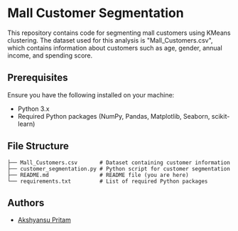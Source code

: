 # Mall Customer Segmentation

This repository contains code for segmenting mall customers using KMeans clustering. The dataset used for this analysis is "Mall_Customers.csv", which contains information about customers such as age, gender, annual income, and spending score.

## Prerequisites

Ensure you have the following installed on your machine:

- Python 3.x
- Required Python packages (NumPy, Pandas, Matplotlib, Seaborn, scikit-learn)

## File Structure

```
├── Mall_Customers.csv       # Dataset containing customer information
├── customer_segmentation.py # Python script for customer segmentation
├── README.md                # README file (you are here)
└── requirements.txt         # List of required Python packages
```

## Authors

- [Akshyansu Pritam](akshyansupritam7@gmail.com)


